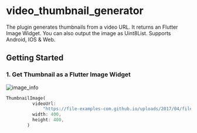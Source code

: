 # video_thumbnail_generator

The plugin generates thumbnails from a video URL. It returns an Flutter Image Widget. You can also output the image as Uint8List. Supports Android, IOS & Web.

## Getting Started

### 1. Get Thumbnail as a Flutter Image Widget

![image_info](images/ss1.png=x300)

```dart
ThumbnailImage(
          videoUrl:
              "https://file-examples-com.github.io/uploads/2017/04/file_example_MP4_480_1_5MG.mp4",
          width: 400,
          height: 400,
        )
```

